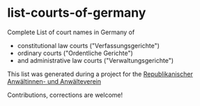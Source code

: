 # list-courts-of-germany

Complete List of court names in Germany of
* constitutional law courts ("Verfassungsgerichte")
* ordinary courts ("Ordentliche Gerichte") 
* and administrative law courts ("Verwaltungsgerichte")

This list was generated during a project for the [Republikanischer Anwältinnen- und Anwälteverein](https://www.rav.de)

Contributions, corrections are welcome!
